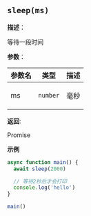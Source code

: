 
## `sleep(ms)` 


**描述**：<p>等待一段时间</p>

**参数**：


| 参数名 | 类型 | 描述 |
| --- | --- | --- |
| ms | <code>number</code> | <p>毫秒</p> |

**返回**: <p>Promise</p>

**示例**

```typescript
async function main() {
  await sleep(2000)

  // 等待2秒后才会打印
  console.log('hello')
}

main()
```
